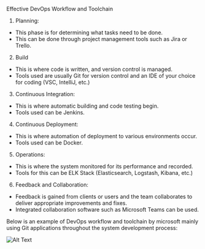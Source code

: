 Effective DevOps Workflow and Toolchain

1. Planning:
- This phase is for determining what tasks need to be done.
- This can be done through project management tools such as Jira or Trello.

2. Build
- This is where code is written, and version control is managed.
- Tools used are usually Git for version control and an IDE of your choice for coding (VSC, IntelliJ, etc.)

3. Continuous Integration:
- This is where automatic building and code testing begin.
- Tools used can be Jenkins.

4. Continuous Deployment:
- This is where automation of deployment to various environments occur.
- Tools used can be Docker.

5. Operations:
-  This is where the system monitored for its performance and recorded.
- Tools for this can be ELK Stack (Elasticsearch, Logstash, Kibana, etc.)

6. Feedback and Collaboration:
- Feedback is gained from clients or users and the team collaborates to deliver appropriate improvements and fixes.
- Integrated collaboration software such as Microsoft Teams can be used.


Below is an example of DevOps workflow and toolchain by microsoft mainly using Git applications throughout the system development process:

![Alt Text](https://learn.microsoft.com/en-us/azure/cloud-adoption-framework/ready/considerations/media/devops-toolchain-github.png)
